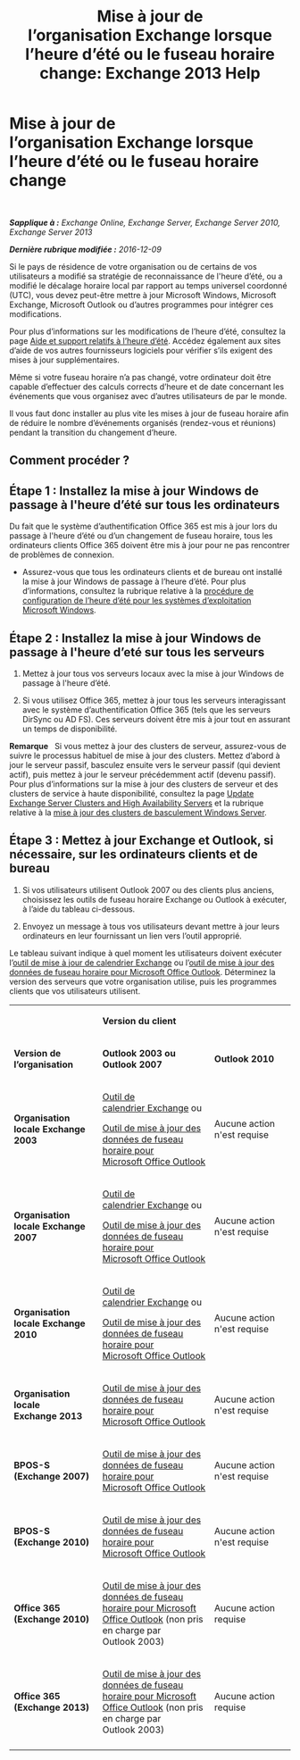 ﻿---
title: 'Mise à jour de l’organisation Exchange lorsque l’heure d’été ou le fuseau horaire change: Exchange 2013 Help'
TOCTitle: Mise à jour de l’organisation Exchange lorsque l’heure d’été ou le fuseau horaire change
ms:assetid: 5b12615c-24cf-4f46-bf3c-2334dc734ef8
ms:mtpsurl: https://technet.microsoft.com/fr-fr/library/Hh530051(v=EXCHG.150)
ms:contentKeyID: 70087267
ms.date: 04/24/2018
mtps_version: v=EXCHG.150
ms.translationtype: HT
---

# Mise à jour de l’organisation Exchange lorsque l’heure d’été ou le fuseau horaire change

 

_**Sapplique à :** Exchange Online, Exchange Server, Exchange Server 2010, Exchange Server 2013_

_**Dernière rubrique modifiée :** 2016-12-09_

Si le pays de résidence de votre organisation ou de certains de vos utilisateurs a modifié sa stratégie de reconnaissance de l'heure d’été, ou a modifié le décalage horaire local par rapport au temps universel coordonné (UTC), vous devez peut-être mettre à jour Microsoft Windows, Microsoft Exchange, Microsoft Outlook ou d’autres programmes pour intégrer ces modifications.

Pour plus d’informations sur les modifications de l’heure d’été, consultez la page [Aide et support relatifs à l’heure d’été](https://go.microsoft.com/fwlink/p/?linkid=99640). Accédez également aux sites d’aide de vos autres fournisseurs logiciels pour vérifier s’ils exigent des mises à jour supplémentaires.

Même si votre fuseau horaire n’a pas changé, votre ordinateur doit être capable d’effectuer des calculs corrects d’heure et de date concernant les événements que vous organisez avec d’autres utilisateurs de par le monde.

Il vous faut donc installer au plus vite les mises à jour de fuseau horaire afin de réduire le nombre d’événements organisés (rendez-vous et réunions) pendant la transition du changement d’heure.

## Comment procéder ?

## Étape 1 : Installez la mise à jour Windows de passage à l'heure d’été sur tous les ordinateurs

Du fait que le système d’authentification Office 365 est mis à jour lors du passage à l'heure d’été ou d’un changement de fuseau horaire, tous les ordinateurs clients Office 365 doivent être mis à jour pour ne pas rencontrer de problèmes de connexion.

  - Assurez-vous que tous les ordinateurs clients et de bureau ont installé la mise à jour Windows de passage à l’heure d’été. Pour plus d’informations, consultez la rubrique relative à la [procédure de configuration de l’heure d’été pour les systèmes d’exploitation Microsoft Windows](http://go.microsoft.com/fwlink/p/?linkid=3052%26kbid=914387).

## Étape 2 : Installez la mise à jour Windows de passage à l'heure d’eté sur tous les serveurs

1.  Mettez à jour tous vos serveurs locaux avec la mise à jour Windows de passage à l'heure d’été.

2.  Si vous utilisez Office 365, mettez à jour tous les serveurs interagissant avec le système d’authentification Office 365 (tels que les serveurs DirSync ou AD FS). Ces serveurs doivent être mis à jour tout en assurant un temps de disponibilité.

**Remarque**   Si vous mettez à jour des clusters de serveur, assurez-vous de suivre le processus habituel de mise à jour des clusters. Mettez d’abord à jour le serveur passif, basculez ensuite vers le serveur passif (qui devient actif), puis mettez à jour le serveur précédemment actif (devenu passif). Pour plus d’informations sur la mise à jour des clusters de serveur et des clusters de service à haute disponibilité, consultez la page [Update Exchange Server Clusters and High Availability Servers](https://technet.microsoft.com/fr-fr/library/hh530052\(v=exchg.150\)) et la rubrique relative à la [mise à jour des clusters de basculement Windows Server](https://support.microsoft.com/fr-fr/kb/174799).

## Étape 3 : Mettez à jour Exchange et Outlook, si nécessaire, sur les ordinateurs clients et de bureau

1.  Si vos utilisateurs utilisent Outlook 2007 ou des clients plus anciens, choisissez les outils de fuseau horaire Exchange ou Outlook à exécuter, à l’aide du tableau ci-dessous.

2.  Envoyez un message à tous vos utilisateurs devant mettre à jour leurs ordinateurs en leur fournissant un lien vers l’outil approprié.

Le tableau suivant indique à quel moment les utilisateurs doivent exécuter l’[outil de mise à jour de calendrier Exchange](http://go.microsoft.com/fwlink/p/?linkid=3052%26kbid=930879) ou l’[outil de mise à jour des données de fuseau horaire pour Microsoft Office Outlook](http://go.microsoft.com/fwlink/p/?linkid=3052%26kbid=931667). Déterminez la version des serveurs que votre organisation utilise, puis les programmes clients que vos utilisateurs utilisent.


<table>
<colgroup>
<col style="width: 33%" />
<col style="width: 33%" />
<col style="width: 33%" />
</colgroup>
<tbody>
<tr class="odd">
<td><p></p></td>
<td><p><strong>Version du client</strong></p></td>
<td></td>
</tr>
<tr class="even">
<td><p><strong>Version de l’organisation</strong></p></td>
<td><p><strong>Outlook 2003 ou Outlook 2007</strong></p></td>
<td><p><strong>Outlook 2010</strong></p></td>
</tr>
<tr class="odd">
<td><p><strong>Organisation locale Exchange 2003</strong></p></td>
<td><p><a href="http://go.microsoft.com/fwlink/p/?linkid=3052%26kbid=930879">Outil de calendrier Exchange</a> ou</p>
<p><a href="http://go.microsoft.com/fwlink/p/?linkid=3052%26kbid=931667">Outil de mise à jour des données de fuseau horaire pour Microsoft Office Outlook</a></p></td>
<td><p>Aucune action n'est requise</p></td>
</tr>
<tr class="even">
<td><p><strong>Organisation locale Exchange 2007</strong></p></td>
<td><p><a href="http://go.microsoft.com/fwlink/p/?linkid=3052%26kbid=930879">Outil de calendrier Exchange</a> ou</p>
<p><a href="http://go.microsoft.com/fwlink/p/?linkid=3052%26kbid=931667">Outil de mise à jour des données de fuseau horaire pour Microsoft Office Outlook</a></p></td>
<td><p>Aucune action n'est requise</p></td>
</tr>
<tr class="odd">
<td><p><strong>Organisation locale Exchange 2010</strong></p></td>
<td><p><a href="http://go.microsoft.com/fwlink/p/?linkid=3052%26kbid=930879">Outil de calendrier Exchange</a> ou</p>
<p><a href="http://go.microsoft.com/fwlink/p/?linkid=3052%26kbid=931667">Outil de mise à jour des données de fuseau horaire pour Microsoft Office Outlook</a></p></td>
<td><p>Aucune action n'est requise</p></td>
</tr>
<tr class="even">
<td><p><strong>Organisation locale Exchange 2013</strong></p></td>
<td><p><a href="http://go.microsoft.com/fwlink/p/?linkid=3052%26kbid=931667">Outil de mise à jour des données de fuseau horaire pour Microsoft Office Outlook</a></p></td>
<td><p>Aucune action n'est requise</p></td>
</tr>
<tr class="odd">
<td><p><strong>BPOS-S (Exchange 2007)</strong></p></td>
<td><p><a href="http://go.microsoft.com/fwlink/p/?linkid=3052%26kbid=931667">Outil de mise à jour des données de fuseau horaire pour Microsoft Office Outlook</a></p></td>
<td><p>Aucune action n'est requise</p></td>
</tr>
<tr class="even">
<td><p><strong>BPOS-S (Exchange 2010)</strong></p></td>
<td><p><a href="http://go.microsoft.com/fwlink/p/?linkid=3052%26kbid=931667">Outil de mise à jour des données de fuseau horaire pour Microsoft Office Outlook</a></p></td>
<td><p>Aucune action n'est requise</p></td>
</tr>
<tr class="odd">
<td><p><strong>Office 365 (Exchange 2010)</strong></p></td>
<td><p><a href="http://go.microsoft.com/fwlink/p/?linkid=3052%26kbid=931667">Outil de mise à jour des données de fuseau horaire pour Microsoft Office Outlook</a> (non pris en charge par Outlook 2003)</p></td>
<td><p>Aucune action requise</p></td>
</tr>
<tr class="even">
<td><p><strong>Office 365 (Exchange 2013)</strong></p></td>
<td><p><a href="http://go.microsoft.com/fwlink/p/?linkid=3052%26kbid=931667">Outil de mise à jour des données de fuseau horaire pour Microsoft Office Outlook</a> (non pris en charge par Outlook 2003)</p></td>
<td><p>Aucune action requise</p></td>
</tr>
<tr class="odd">
<td></td>
<td></td>
<td></td>
</tr>
</tbody>
</table>

